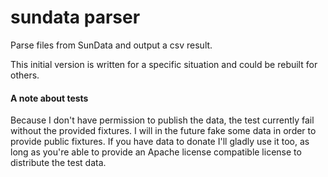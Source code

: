 sundata parser
==============

Parse files from SunData and output a csv result.

This initial version is written for a specific situation and could be rebuilt for others.

#### A note about tests

Because I don't have permission to publish the data, the test currently fail without the provided fixtures.
I will in the future fake some data in order to provide public fixtures.
If you have data to donate I'll gladly use it too, as long as you're able to provide an Apache license compatible license to distribute the test data.
